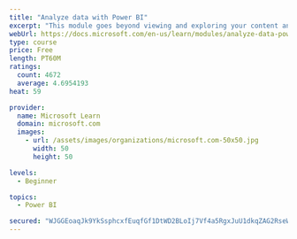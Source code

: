 ```yaml
---
title: "Analyze data with Power BI"
excerpt: "This module goes beyond viewing and exploring your content and explains how to interact with it by working with reports and dashboards to uncover and share new business insights."
webUrl: https://docs.microsoft.com/en-us/learn/modules/analyze-data-power-bi/
type: course
price: Free
length: PT60M
ratings:
  count: 4672
  average: 4.6954193
heat: 59

provider:
  name: Microsoft Learn
  domain: microsoft.com
  images:
    - url: /assets/images/organizations/microsoft.com-50x50.jpg
      width: 50
      height: 50

levels:
  - Beginner

topics:
  - Power BI

secured: "WJGGEoaqJk9YkSsphcxfEuqfGf1DtWD2BLoIj7Vf4a5RgxJuU1dkqZAG2RseW6dcar7tR7BAwONWbVK08O0/cqZZH+qQ7Ul22FzI54tTmBAot6I+4dgKuzTosDO6UDPnBZ1VPAer2na7FydfpS/ZaGv1g1hY0zYJp9ZGWTmH739Nt3gTdUUVW0cfJ5vJB4a6GjgWWJDGy7wzHYQYY9vHXD+yX9h9Y0EW0x76jKNKTQS8SmyqdLVlPoMM5xgIhblx4XcD1q6KLBExVz2WVqaqx4gD2lzWZC+CNeMdR/fO9dQ21s+qGIwMpS/htT9Wgu0ZDcXfB28vvWrPFnWQYo0T8Mo+Nr+ZAfuIr75zRog0NBHq+qoca3sbCQ5NlBi4g1yEW50hSpeluBLsKp4xqgiv287V/aKiGBWRolOnryY8O3Y=;G5VeNbE3pN+AYh0rTczebg=="
---
```


